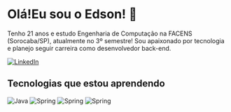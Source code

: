 # Olá!Eu sou o Edson! 👋

Tenho 21 anos e estudo Engenharia de Computação na FACENS (Sorocaba/SP), atualmente no 3º semestre! Sou apaixonado por tecnologia e planejo seguir carreira como desenvolvedor back-end.

[![LinkedIn](https://img.shields.io/badge/-LinkedIn-blue?style=flat-square&logo=Linkedin&logoColor=white)](https://www.linkedin.com/in/edson-satake-6142a8281)

## Tecnologias que estou aprendendo

<div style ="display: inline_block">
    <img align="center" alt="Java" src="https://img.shields.io/badge/Java-ED8B00?style=for-the-badge&logo=openjdk&logoColor=white" />
    <img align="center" alt="Spring" src="https://img.shields.io/badge/Spring-6DB33F?style=for-the-badge&logo=spring&logoColor=white" />
    <img align="center" alt="Spring" src="https://img.shields.io/badge/MySQL-00000F?style=for-the-badge&logo=mysql&logoColor=white" />
    <img align="center" alt="Spring" src="https://img.shields.io/badge/Angular-DD0031?style=for-the-badge&logo=angular&logoColor=white" />
</div>
